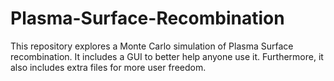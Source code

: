# Plasma-Surface-Recombination
This repository explores a Monte Carlo simulation of Plasma Surface recombination. It includes a GUI to better help anyone use it. Furthermore, it also includes extra files for more user freedom.
